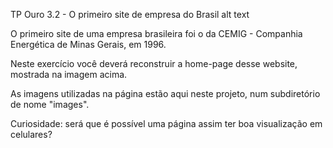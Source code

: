 TP Ouro 3.2 - O primeiro site de empresa do Brasil
alt text

O primeiro site de uma empresa brasileira foi o da CEMIG - Companhia Energética de Minas Gerais, em 1996.

Neste exercício você deverá reconstruir a home-page desse website, mostrada na imagem acima.

As imagens utilizadas na página estão aqui neste projeto, num subdiretório de nome "images".

Curiosidade: será que é possível uma página assim ter boa visualização em celulares?